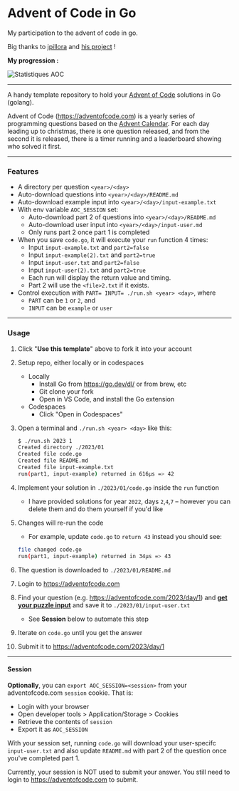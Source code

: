 # Advent of Code in Go


My participation to the advent of code in go.

Big thanks to [jpillora](https://github.com/jpillora) and [his project](https://github.com/jpillora/aoc-in-go) !


**My progression :**

![Statistiques AOC](https://aoc-stats.vercel.app/api/card?username=mbido&totalStars=174&currentYearStars=50&currentDay=25&completedDays=25&currentYear=2024)

-------------

A handy template repository to hold your [Advent of Code](https://adventofcode.com) solutions in Go (golang).

Advent of Code (https://adventofcode.com) is a yearly series of programming questions based on the [Advent Calendar](https://en.wikipedia.org/wiki/Advent_calendar). For each day leading up to christmas, there is one question released, and from the second it is released, there is a timer running and a leaderboard showing who solved it first.

---

### Features

* A directory per question `<year>/<day>`
* Auto-download questions into `<year>/<day>/README.md`
* Auto-download example input into `<year>/<day>/input-example.txt`
* With env variable `AOC_SESSION` set:
   * Auto-download part 2 of questions into `<year>/<day>/README.md`
   * Auto-download user input into `<year>/<day>/input-user.md`
   * Only runs part 2 once part 1 is completed 
* When you save `code.go`, it will execute your `run` function 4 times:
   * Input `input-example.txt` and `part2=false`
   * Input `input-example(2).txt` and `part2=true`
   * Input `input-user.txt` and `part2=false`
   * Input `input-user(2).txt` and `part2=true`
   * Each run will display the return value and timing.
   * Part 2 will use the `<file>2.txt` if it exists.
* Control execution with `PART= INPUT= ./run.sh <year> <day>`, where
   * `PART` can be `1` or `2`, and
   * `INPUT` can be `example` or `user`

---

### Usage

1. Click "**Use this template**" above to fork it into your account
1. Setup repo, either locally or in codespaces
   * Locally
      * Install Go from https://go.dev/dl/ or from brew, etc
      * Git clone your fork
      * Open in VS Code, and install the Go extension
   * Codespaces
      * Click "Open in Codespaces"
1. Open a terminal and `./run.sh <year> <day>` like this:

   ```sh
   $ ./run.sh 2023 1
   Created directory ./2023/01
   Created file code.go
   Created file README.md
   Created file input-example.txt
   run(part1, input-example) returned in 616µs => 42
   ```

1. Implement your solution in `./2023/01/code.go` inside the `run` function
   * I have provided solutions for year `2022`, days `2`,`4`,`7` – however you can delete them and do them yourself if you'd like
1. Changes will re-run the code
   * For example, update `code.go` to `return 43` instead you should see:

   ```sh
   file changed code.go
   run(part1, input-example) returned in 34µs => 43
   ```

1. The question is downloaded to `./2023/01/README.md`
1. Login to https://adventofcode.com
1. Find your question (e.g. https://adventofcode.com/2023/day/1) and **[get your puzzle input](https://adventofcode.com/2023/day/1/input)** and save it to `./2023/01/input-user.txt`
   * See **Session** below to automate this step 
1. Iterate on `code.go` until you get the answer
1. Submit it to https://adventofcode.com/2023/day/1

---

#### Session

**Optionally**, you can `export AOC_SESSION=<session>` from your adventofcode.com `session` cookie. That is:

* Login with your browser
* Open developer tools > Application/Storage > Cookies
* Retrieve the contents of `session`
* Export it as `AOC_SESSION`

With your session set, running `code.go` will download your user-specifc `input-user.txt` and also update `README.md` with part 2 of the question once you've completed part 1.

Currently, your session is NOT used to submit your answer. You still need to login to https://adventofcode.com to submit.